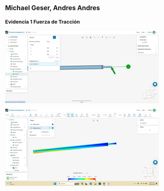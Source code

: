## Michael Geser, Andres Andres

### Evidencia 1 Fuerza de Tracción

![Michael](/Imagenes/Michael1.png)


![Michael](/Imagenes/Michael2.png)
